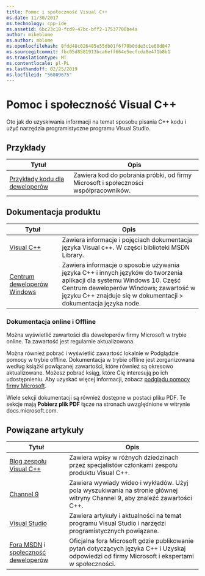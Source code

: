 ```yaml
---
title: Pomoc i społeczność Visual C++
ms.date: 11/30/2017
ms.technology: cpp-ide
ms.assetid: 6bc23c18-fcd9-47bc-bff2-17537700be4a
author: mikeblome
ms.author: mblome
ms.openlocfilehash: 8fdd48c026485e55db01f6f70b0dde3c1e68d847
ms.sourcegitcommit: fbc05d8581913bca6eff664e5ecfcda8e471b8b1
ms.translationtype: MT
ms.contentlocale: pl-PL
ms.lasthandoff: 02/25/2019
ms.locfileid: "56809675"
---
```

# <a name="visual-c-help-and-community"></a>Pomoc i społeczność Visual C++

Oto jak do uzyskiwania informacji na temat sposobu pisania C++ kodu i użyć narzędzia programistyczne programu Visual Studio.

## <a name="samples"></a>Przykłady

|Tytuł|Opis|
|-----------|-----------------|
|[Przykłady kodu dla deweloperów](https://code.msdn.microsoft.com/)|Zawiera kod do pobrania próbki, od firmy Microsoft i społeczności współpracowników.|

## <a name="product-documentation"></a>Dokumentacja produktu

|Tytuł|Opis|
|-----------|-----------------|
|[Visual C++](visual-cpp-in-visual-studio.md)|Zawiera informacje i pojęciach dokumentacja języka Visual c++. W części biblioteki MSDN Library.|
|[Centrum deweloperów Windows](https://developer.microsoft.com/windows/)|Zawiera informacje o sposobie używania języka C++ i innych języków do tworzenia aplikacji dla systemu Windows 10. Część Centrum deweloperów Windows; zawartość w języku C++ znajduje się w dokumentacji > dokumentacja języka node.|

### <a name="online-and-offline-documentation"></a>Dokumentacja online i Offline

Można wyświetlić zawartości dla deweloperów firmy Microsoft w trybie online. Ta zawartość jest regularnie aktualizowana.

Można również pobrać i wyświetlić zawartość lokalnie w Podglądzie pomocy w trybie offline. Dokumentacja w trybie offline jest zorganizowana według książki powiązanej zawartości, które również są okresowo aktualizowane. Możesz pobrać ksiąg, które Cię interesują po ich udostępnieniu. Aby uzyskać więcej informacji, zobacz [podglądu pomocy firmy Microsoft](/visualstudio/ide/microsoft-help-viewer).

Wiele sekcji dokumentacji są również dostępne w postaci pliku PDF. Te sekcje mają **Pobierz plik PDF** łącze na stronach uwzględnione w witrynie docs.microsoft.com.

## <a name="related-articles"></a>Powiązane artykuły

|Tytuł|Opis|
|-----------|-----------------|
|[Blog zespołu Visual C++](https://blogs.msdn.microsoft.com/vcblog/)|Zawiera wpisy w różnych dziedzinach przez specjalistów członkami zespołu produktu Visual C++.|
|[Channel 9](https://channel9.msdn.com/)|Zawiera wywiady wideo i wykładów. Użyj pola wyszukiwania na stronie głównej witryny Channel 9, aby znaleźć zawartości C++.|
|[Visual Studio](https://visualstudio.microsoft.com/)|Zawiera artykuły i aktualności na temat programu Visual Studio i narzędzi programistycznych powiązane.|
|[Fora MSDN](https://social.msdn.microsoft.com/Forums/home?category=visualc) i [społeczność deweloperów](https://developercommunity.visualstudio.com)|Oficjalna fora Microsoft gdzie publikowanie pytań dotyczących języka C++ i Uzyskaj odpowiedzi od firmy Microsoft i ekspertami w społeczności.|
